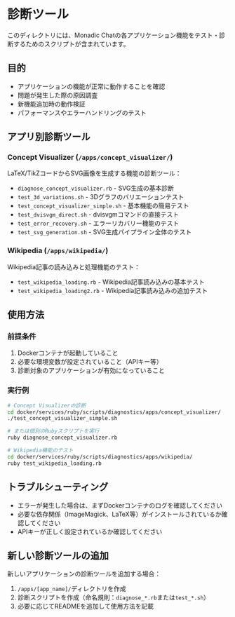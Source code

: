 # 診断ツール

このディレクトリには、Monadic Chatの各アプリケーション機能をテスト・診断するためのスクリプトが含まれています。

## 目的

- アプリケーションの機能が正常に動作することを確認
- 問題が発生した際の原因調査
- 新機能追加時の動作検証
- パフォーマンスやエラーハンドリングのテスト

## アプリ別診断ツール

### Concept Visualizer (`/apps/concept_visualizer/`)

LaTeX/TikZコードからSVG画像を生成する機能の診断ツール：

- `diagnose_concept_visualizer.rb` - SVG生成の基本診断
- `test_3d_variations.sh` - 3Dグラフのバリエーションテスト
- `test_concept_visualizer_simple.sh` - 基本機能の簡易テスト
- `test_dvisvgm_direct.sh` - dvisvgmコマンドの直接テスト
- `test_error_recovery.sh` - エラーリカバリー機能のテスト
- `test_svg_generation.sh` - SVG生成パイプライン全体のテスト

### Wikipedia (`/apps/wikipedia/`)

Wikipedia記事の読み込みと処理機能のテスト：

- `test_wikipedia_loading.rb` - Wikipedia記事読み込みの基本テスト
- `test_wikipedia_loading2.rb` - Wikipedia記事読み込みの追加テスト

## 使用方法

### 前提条件

1. Dockerコンテナが起動していること
2. 必要な環境変数が設定されていること（APIキー等）
3. 診断対象のアプリケーションが有効になっていること

### 実行例

```bash
# Concept Visualizerの診断
cd docker/services/ruby/scripts/diagnostics/apps/concept_visualizer/
./test_concept_visualizer_simple.sh

# または個別のRubyスクリプトを実行
ruby diagnose_concept_visualizer.rb

# Wikipedia機能のテスト
cd docker/services/ruby/scripts/diagnostics/apps/wikipedia/
ruby test_wikipedia_loading.rb
```

## トラブルシューティング

- エラーが発生した場合は、まずDockerコンテナのログを確認してください
- 必要な依存関係（ImageMagick、LaTeX等）がインストールされているか確認してください
- APIキーが正しく設定されているか確認してください

## 新しい診断ツールの追加

新しいアプリケーションの診断ツールを追加する場合：

1. `/apps/[app_name]/`ディレクトリを作成
2. 診断スクリプトを作成（命名規則：`diagnose_*.rb`または`test_*.sh`）
3. 必要に応じてREADMEを追加して使用方法を記載